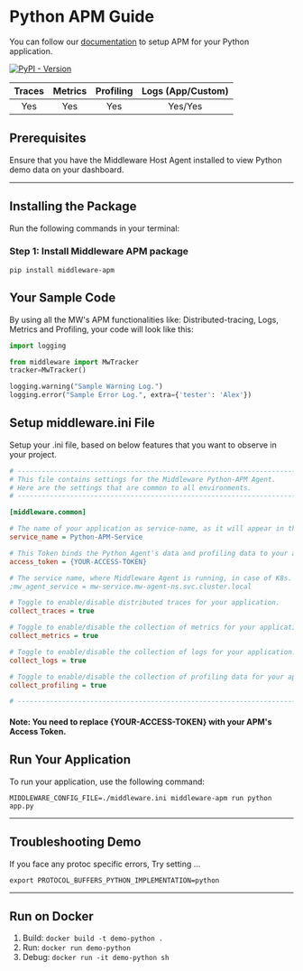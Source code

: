 # Python APM Guide
You can follow our [documentation](https://docs.middleware.io/docs/apm-configuration/python/python-apm-setup) to setup APM for your Python application.

[![PyPI - Version](https://img.shields.io/pypi/v/middleware-apm)](https://pypi.org/project/middleware-apm/)


|  Traces  |  Metrics  |  Profiling  |  Logs (App/Custom)  |
|:--------:|:---------:|:-----------:|:-------------------:|
|   Yes    |    Yes    |     Yes     |       Yes/Yes       |

## Prerequisites
Ensure that you have the Middleware Host Agent installed to view Python demo data on your dashboard.

---------------------

## Installing the Package
Run the following commands in your terminal:
### Step 1: Install Middleware APM package
```shell
pip install middleware-apm
```

## Your Sample Code
By using all the MW's APM functionalities like: Distributed-tracing, Logs, Metrics and Profiling, your code will look like this:
```python
import logging

from middleware import MwTracker
tracker=MwTracker()

logging.warning("Sample Warning Log.")
logging.error("Sample Error Log.", extra={'tester': 'Alex'})
```
## Setup middleware.ini File
Setup your .ini file, based on below features that you want to observe in your project.
```ini
# ---------------------------------------------------------------------------
# This file contains settings for the Middleware Python-APM Agent.
# Here are the settings that are common to all environments.
# ---------------------------------------------------------------------------

[middleware.common]

# The name of your application as service-name, as it will appear in the UI to filter out your data.
service_name = Python-APM-Service

# This Token binds the Python Agent's data and profiling data to your account.
access_token = {YOUR-ACCESS-TOKEN}

# The service name, where Middleware Agent is running, in case of K8s.
;mw_agent_service = mw-service.mw-agent-ns.svc.cluster.local

# Toggle to enable/disable distributed traces for your application.
collect_traces = true

# Toggle to enable/disable the collection of metrics for your application.
collect_metrics = true

# Toggle to enable/disable the collection of logs for your application.
collect_logs = true

# Toggle to enable/disable the collection of profiling data for your application.
collect_profiling = true

# ---------------------------------------------------------------------------
```
#### Note: You need to replace <strong>\{YOUR-ACCESS-TOKEN\}</strong> with your APM's Access Token.

## Run Your Application
To run your application, use the following command:
```shell
MIDDLEWARE_CONFIG_FILE=./middleware.ini middleware-apm run python app.py
```

---------------------------------

## Troubleshooting Demo
If you face any protoc specific errors, Try setting ...
```
export PROTOCOL_BUFFERS_PYTHON_IMPLEMENTATION=python
```
---------------------------------
## Run on Docker
1. Build: `docker build -t demo-python .`
2. Run: `docker run demo-python`
3. Debug: `docker run -it demo-python sh`